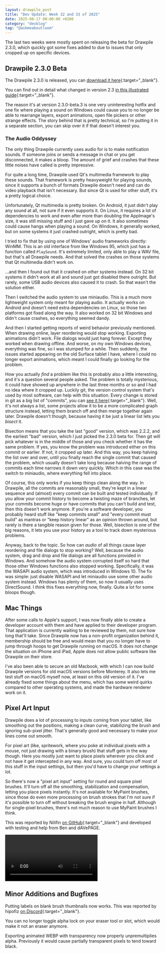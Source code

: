 ```yaml
---
layout: drawpile_post
title: "Dev Update: Week 32 and 33 of 2025"
date: 2025-08-17 00:00:00 +0200
category: "devblog"
tag: "@askmeaboutloom"
---
```


The last two weeks were mostly spent on releasing the beta for Drawpile 2.3.0, which quickly got some fixes added to due to issues that only cropped up on specific devices.

## Drawpile 2.3.0 Beta

The Drawpile 2.3.0 is released, you can [download it here](https://drawpile.net/download/#Beta){:target="_blank"}.

You can find out in detail what changed in version 2.3 [in this illustrated guide](https://docs.drawpile.net/help/common/update2x3x0){:target="_blank"}.

The reason it's at version 2.3.0-beta.3 is one very uninteresting hotfix and one fix where playing a sound on Windows could cause you to no longer be able to rearrange layers, export animations, open file pickers or other strange effects. The story behind that is pretty technical, so I'm putting it in a separate section, you can skip over it if that doesn't interest you.

### The Audio Oddyssey

The only thing Drawpile currently uses audio for is to make notification sounds. If someone joins or sends a message in chat or you get disconnected, it makes a bloop. The amount of grief and crashes that these little noises have called is pretty impressive.

For quite a long time, Drawpile used Qt's multimedia framework to play these sounds. That framework is pretty heavyweight for playing sounds, since it supports a bunch of formats Drawpile doesn't need and can do video playback that isn't necessary. But since Qt is used for other stuff, it's a pretty logical choice.

Unfortunately, Qt multimedia is pretty broken. On Android, it just didn't play any sound at all, not sure if it even supports it. On Linux, it requires a lot of dependencies to work and even after more than doubling the AppImage's size, it was still missing stuff and I just gave up on it. It also sometimes could cause hangs when playing a sound. On Windows, it generally worked, but on some systems it just crashed outright, which is pretty bad.

I tried to fix that by using one of Windows' audio frameworks directly: WinMM. This is an old interface from like Windows 95, which just has a function called `PlaySound`. It's extremely limited, only able to play a WAV file, but that's all Drawpile needs. And that solved the crashes on those systems that Qt multimedia didn't work on.

…and then I found out that it crashed on *other* systems instead. On 32 bit systems it didn't work at all and sound just got disabled there outright. But rarely, some USB audio devices also caused it to crash. So that wasn't the solution either.

Then I switched the audio system to use miniaudio. This is a much more lightweight system only meant for playing audio. It actually works on Android and doesn't need extra dependencies on Linux, so those two platforms got fixed along the way. It also worked on 32 bit Windows and didn't cause crashes, so everything seemed dandy.

And then I started getting reports of weird behavior previously mentioned. When drawing online, layer reordering would stop working. Exporting animations didn't work. File dialogs would just hang forever. Except they worked when drawing offline. And worse, on my own Windows devices, everything was fine, so I was stumped for a while. Then suddenly, the issues started appearing on the old Surface tablet I have, where I could no longer export animations, which meant I could finally go looking for the problem.

How you actually *find* a problem like this is probably also a little interesting, and it's a question several people asked. The problem is totally mysterious, it could have showed up anywhere in the last three months or so and I had no idea where it cropped up. Luckily git, the version control system that's used by most software, can help with this situation. Every change is stored in git as a big list of "commits", you can [see it here](https://github.com/drawpile/Drawpile/commits/main/){:target="_blank"}. Well, it's not always a list, some projects allow it to be a more complicated graph structure instead, letting them branch off and then merge together again later. Drawpile doesn't though, because having it be just a linear list lets you *bisect* it.

Bisection means that you take the last "good" version, which was 2.2.2, and the earliest "bad" version, which I just picked the 2.3.0 beta for. Then git will pick whatever is in the middle of those and you check whether it has the same problem. If yes, you know the problem was introduced either on this commit or earlier. If not, it cropped up later. And this way, you keep halving the list over and over, until you finally reach the single commit that caused the problem, which usually doesn't take long because halving the range of commits each time narrows it down very quickly. Which in this case was the switch to miniaudio, where everything fell into place.

Of course, this only works if you keep things clean along the way. In Drawpile, all the commits are reasonably small, they're kept in a linear sequence and (almost) every commit can be built and tested individually. If you allow your commit history to become a twisting maze of branches, let your commits become huge or have commits that you can't build and test, then this doesn't work anymore. If you're a software developer, you probably heard stuff like "keep commits small" and "every commit must build" as mantras or "keep history linear" as an opinion thrown around, but rarely is there a tangible reason given for those. Well, bisection is one of the big reasons, it lets you use your history as a tool to track down mysterious problems.

Anyway, back to the topic. So how can *audio* of all things cause layer reordering and file dialogs to stop working? Well, because the audio system, drag and drop and file dialogs are all functions provided in Windows. And somehow the audio system corrupted itself so hard that those other Windows functions also stopped working. Specifically, it was the WASAPI audio system, which was introduced in Windows 10. The fix was simple: just disable WASAPI and let miniaudio use some other audio system instead. Windows has plenty of them, so now it usually uses DirectSound. I *think* this fixes everything now, finally. Quite a lot for some bloops though.

## Mac Things

After some calls to Apple's support, I was now finally able to create a developer account with them and have applied to their developer program. That application is currently waiting to be reviewed by them, not sure how long that'll take. Since Drawpile now has a non-profit organization behind it, membership should be free and would mean that you no longer have to jump through hoops to get Drawpile running on macOS. It does not change the situation on iPhone and iPad, Apple does not allow public software like Drawpile on their store.

I've also been able to secure an old Macbook, with which I can now build Drawpile versions for old macOS versions before Monterey. It also lets me test stuff on macOS myself now, at least on this old version of it. I've already fixed some things about the menu, which has some weird quirks compared to other operating systems, and made the hardware renderer work on it.

## Pixel Art Input

Drawpile does a lot of processing to inputs coming from your tablet, like smoothing out the positions, making a clean curve, stabilizing the brush and ignoring sub-pixel jitter. That's generally good and necessary to make your lines come out smooth.

For pixel art (like, spritework, where you poke at individual pixels with a mouse, not just drawing with a binary brush) that stuff gets in the way though. Here you mostly just want to place pixels wherever you click and not have it get intercepted in any way. And sure, you could turn off most of this stuff in the input settings, but then you'd have to change your settings a lot.

So there's now a "pixel art input" setting for round and square pixel brushes. It'll turn off all the smoothing, stabilization and compensation, letting you place pixels instantly. It's not available for MyPaint brushes, since those do even more processing on brush strokes that I'm not sure if it's possible to turn off without breaking the brush engine in half. Although for single-pixel brushes, there's not much reason to use MyPaint brushes I think.

This was reported by Nilifin [on GitHub](https://github.com/drawpile/Drawpile/issues/1301){:target="_blank"} and developed with testing and help from Ben and dAVePAGE.

<video controls>
  <source src="{{ "/assets/vid/help/pixelartinput.mp4" | relative_url }}" type="video/mp4"/>
</video>

## Minor Additions and Bugfixes

Putting labels on blank brush thumbnails now works. This was reported by hipofiz [on Discord](https://drawpile.net/discord/){:target="_blank"}.

You can no longer toggle alpha lock on your eraser tool or slot, which would make it not an eraser anymore.

Exporting animated WEBP with transparency now properly unpremultiplies alpha. Previously it would cause partially transparent pixels to tend toward black.
